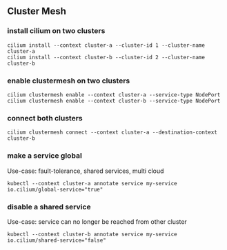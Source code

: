 ## Cluster Mesh

### install cilium on two clusters

```
cilium install --context cluster-a --cluster-id 1 --cluster-name cluster-a
cilium install --context cluster-b --cluster-id 2 --cluster-name cluster-b
```

### enable clustermesh on two clusters

```
cilium clustermesh enable --context cluster-a --service-type NodePort
cilium clustermesh enable --context cluster-b --service-type NodePort
```

### connect both clusters

```
cilium clustermesh connect --context cluster-a --destination-context cluster-b
```

### make a service global 

Use-case: fault-tolerance, shared services, multi cloud

```
kubectl --context cluster-a annotate service my-service io.cilium/global-service="true"
```

### disable a shared service

Use-case: service can no longer be reached from other cluster

```
kubectl --context cluster-b annotate service my-service io.cilium/shared-service="false"
```
